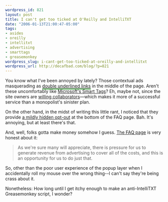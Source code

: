 ```yaml
--- 
wordpress_id: 821
layout: post
title: I can't get too ticked at O'Reilly and IntelliTXT
date: "2006-01-13T21:00:47-05:00"
tags: 
- asides
- oreilly
- intellitxt
- advertising
- smarttags
- greasemonkey
wordpress_slug: i-cant-get-too-ticked-at-oreilly-and-intellitxt
wordpress_url: http://decafbad.com/blog/?p=821
---
```

You know what I've been annoyed by lately?  Those contextual ads masquerading as <a href="http://www.onlamp.com/pub/a/onlamp/2006/01/12/no_oss_community.html?page=1" style="border-bottom: 3px double green">double underlined links</a> in the middle of the page.  Aren't these uncomfortably like [Microsoft's Smart Tags][st]?  Eh, maybe not, since the site owners are [willing collaborators][wc]—which makes it more of a successful service than a monopolist's sinister plan. 

On the other hand, in the midst of writing this little rant, I noticed that they provide [a mildly hidden opt-out][wc] at the bottom of the FAQ page.  Bah.  It's annoying, but at least there's that.

And, well, folks gotta make money somehow I guess.  [The FAQ page][wc] is very honest about it:
> As we're sure many will appreciate, there is pressure for us to generate revenue from advertising to cover all of the costs, and this is an opportunity for us to do just that.

So, other than the poor user experience of the popup layer when I accidentally roll my mouse over the wrong thing--I can't say they're being crass about it.  

Nonetheless: How long until I get itchy enough to make an anti-IntelliTXT Greasemonkey script, I wonder?

[st]: http://www.alistapart.com/articles/smarttags/
[links]: http://www.jupiterweb.com/intellitxt.html "And they usually have popup mega-tooltips which appear if you roll over."
[wc]: http://www.oreillynet.com/pub/a/general/intellitxt.html

<!-- tags: oreilly intellitxt advertising smarttags greasemonkey -->
